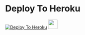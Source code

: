 
# Deploy To Heroku

[![Deploy To Heroku](https://www.herokucdn.com/deploy/button.svg)](https://heroku.com/deploy?template=https://github.com/hectorog6612/Rajp66)
<a href="https://dashboard.heroku.com/new?template=https://github.com/krishnarjun00/avei/)">
     <img height="30px" src="https://img.shields.io/badge/Deploy%20To%20Heroku-blueviolet?style=for-the-badge&logo=heroku">
  </a>
